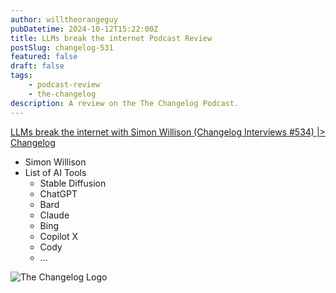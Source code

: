 ```yaml
---
author: willtheorangeguy
pubDatetime: 2024-10-12T15:22:00Z
title: LLMs break the internet Podcast Review
postSlug: changelog-531
featured: false
draft: false
tags:
    - podcast-review
    - the-changelog
description: A review on the The Changelog Podcast.
---
```


[LLMs break the internet with Simon Willison (Changelog Interviews #534) |> Changelog](https://changelog.com/podcast/534)

- Simon Willison
- List of AI Tools
  - Stable Diffusion
  - ChatGPT
  - Bard
  - Claude
  - Bing
  - Copilot X
  - Cody
  - ...

![The Changelog Logo](https://is1-ssl.mzstatic.com/image/thumb/Podcasts123/v4/b5/b1/43/b5b14333-7cbe-123d-c444-0204e5d08102/mza_311421542997449775.png/300x300bb.webp)
